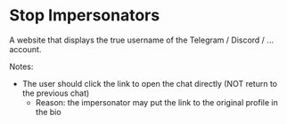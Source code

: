 # Stop Impersonators

A website that displays the true username of the Telegram / Discord / ... account.

Notes:

* The user should click the link to open the chat directly (NOT return to the previous chat)
  * Reason: the impersonator may put the link to the original profile in the bio

